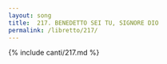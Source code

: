 ```yaml
---
layout: song
title:  217. BENEDETTO SEI TU, SIGNORE DIO
permalink: /libretto/217/
---
```

{% include canti/217.md %}   